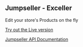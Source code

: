 ## Jumpseller - Exceller  
Edit your store's Products on the fly  

[Try out the Live version](http://exceller.heroku.com)  

[Jumpseller API Documentation](http://jumpseller.com/support/api)
